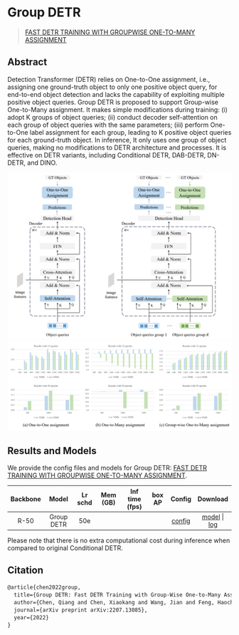 # Group DETR

> [FAST DETR TRAINING WITH GROUPWISE ONE-TO-MANY ASSIGNMENT](https://arxiv.org/abs/2207.13085)

<!-- [ALGORITHM] -->

## Abstract

Detection Transformer (DETR) relies on One-to-One assignment, i.e., assigning one ground-truth object to only one positive object query, for end-to-end object detection and lacks the capability of exploiting multiple positive object queries. Group DETR is proposed to support Group-wise One-to-Many assignment. It makes simple modifications during training: (i) adopt K groups of object queries; (ii) conduct decoder self-attention on each group of object queries with the same parameters; (iii) perform One-to-One label assignment for each group, leading to K positive object queries for each ground-truth object. In inference, It only uses one group of object queries, making no modifications to DETR architecture and processes. It is effective on DETR variants, including Conditional DETR, DAB-DETR, DN-DETR, and DINO.

![img.png](img.png)
![img_1.png](img_1.png)

## Results and Models

We provide the config files and models for Group DETR: [FAST DETR TRAINING WITH GROUPWISE ONE-TO-MANY ASSIGNMENT](https://arxiv.org/abs/2207.13085).

| Backbone |   Model    | Lr schd | Mem (GB) | Inf time (fps) | box AP |                       Config                        |         Download         |
| :------: | :--------: | :-----: | :------: | :------------: | :----: | :-------------------------------------------------: | :----------------------: |
|   R-50   | Group DETR |   50e   |          |                |        | [config](./configs/group_detr_r50_8xb2-50e_coco.py) | [model](<>) \| [log](<>) |

Please note that there is no extra computational cost during inference when compared to original Conditional DETR.

## Citation

```latex
@article{chen2022group,
  title={Group DETR: Fast DETR Training with Group-Wise One-to-Many Assignment},
  author={Chen, Qiang and Chen, Xiaokang and Wang, Jian and Feng, Haocheng and Han, Junyu and Ding, Errui and Zeng, Gang and Wang, Jingdong},
  journal={arXiv preprint arXiv:2207.13085},
  year={2022}
}
```
